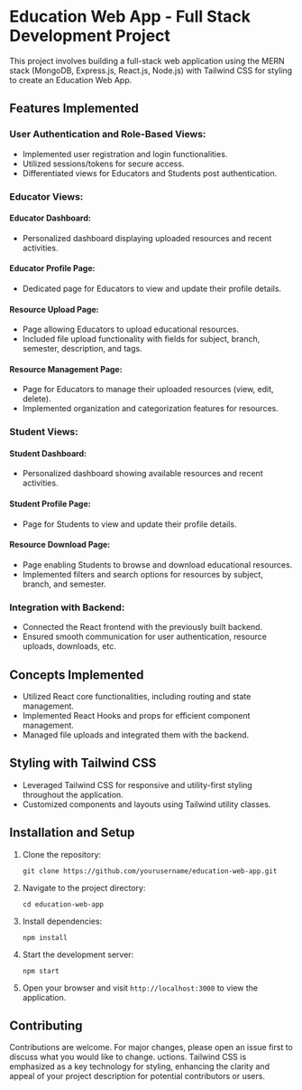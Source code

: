 

# Education Web App - Full Stack Development Project

This project involves building a full-stack web application using the MERN stack (MongoDB, Express.js, React.js, Node.js) with Tailwind CSS for styling to create an Education Web App.

## Features Implemented

### User Authentication and Role-Based Views:
- Implemented user registration and login functionalities.
- Utilized sessions/tokens for secure access.
- Differentiated views for Educators and Students post authentication.

### Educator Views:
#### Educator Dashboard:
- Personalized dashboard displaying uploaded resources and recent activities.
  
#### Educator Profile Page:
- Dedicated page for Educators to view and update their profile details.

#### Resource Upload Page:
- Page allowing Educators to upload educational resources.
- Included file upload functionality with fields for subject, branch, semester, description, and tags.

#### Resource Management Page:
- Page for Educators to manage their uploaded resources (view, edit, delete).
- Implemented organization and categorization features for resources.

### Student Views:
#### Student Dashboard:
- Personalized dashboard showing available resources and recent activities.

#### Student Profile Page:
- Page for Students to view and update their profile details.

#### Resource Download Page:
- Page enabling Students to browse and download educational resources.
- Implemented filters and search options for resources by subject, branch, and semester.

### Integration with Backend:
- Connected the React frontend with the previously built backend.
- Ensured smooth communication for user authentication, resource uploads, downloads, etc.

## Concepts Implemented
- Utilized React core functionalities, including routing and state management.
- Implemented React Hooks and props for efficient component management.
- Managed file uploads and integrated them with the backend.

## Styling with Tailwind CSS
- Leveraged Tailwind CSS for responsive and utility-first styling throughout the application.
- Customized components and layouts using Tailwind utility classes.

## Installation and Setup
1. Clone the repository:
   ```
   git clone https://github.com/yourusername/education-web-app.git
   ```
2. Navigate to the project directory:
   ```
   cd education-web-app
   ```
3. Install dependencies:
   ```
   npm install
   ```
4. Start the development server:
   ```
   npm start
   ```
5. Open your browser and visit `http://localhost:3000` to view the application.



## Contributing
Contributions are welcome. For major changes, please open an issue first to discuss what you would like to change.
uctions. Tailwind CSS is emphasized as a key technology for styling, enhancing the clarity and appeal of your project description for potential contributors or users.
